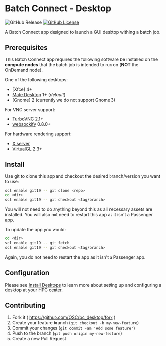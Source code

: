 # Batch Connect - Desktop

![GitHub Release](https://img.shields.io/github/release/osc/bc_desktop.svg)
[![GitHub License](https://img.shields.io/badge/license-MIT-green.svg)](https://opensource.org/licenses/MIT)

A Batch Connect app designed to launch a GUI desktop withing a batch job.

## Prerequisites

This Batch Connect app requires the following software be installed on the
**compute nodes** that the batch job is intended to run on (**NOT** the
OnDemand node).

One of the following desktops:

- [Xfce] 4+
- [Mate Desktop] 1+ (*default*)
- [Gnome] 2 (currently we do not support Gnome 3)

For VNC server support:

- [TurboVNC] 2.1+
- [websockify] 0.8.0+

For hardware rendering support:

- [X server]
- [VirtualGL] 2.3+

[Xfce Desktop]: https://xfce.org/
[Mate Desktop]: https://mate-desktop.org/
[Gnome Desktop]: https://www.gnome.org/
[TurboVNC]: http://www.turbovnc.org/
[websockify]: https://github.com/novnc/websockify
[X server]: https://www.x.org/
[VirtualGL]: http://www.virtualgl.org/

## Install

Use git to clone this app and checkout the desired branch/version you want to
use:

```sh
scl enable git19 -- git clone <repo>
cd <dir>
scl enable git19 -- git checkout <tag/branch>
```

You will not need to do anything beyond this as all necessary assets are
installed. You will also not need to restart this app as it isn't a Passenger
app.

To update the app you would:

```sh
cd <dir>
scl enable git19 -- git fetch
scl enable git19 -- git checkout <tag/branch>
```

Again, you do not need to restart the app as it isn't a Passenger app.

## Configuration

Please see [Install Desktops] to learn more about setting up and configuring a
desktop at your HPC center.

[Install Desktops]: https://osc.github.io/ood-documentation/master/install-desktops.html

## Contributing

1. Fork it ( https://github.com/OSC/bc_desktop/fork )
2. Create your feature branch (`git checkout -b my-new-feature`)
3. Commit your changes (`git commit -am 'Add some feature'`)
4. Push to the branch (`git push origin my-new-feature`)
5. Create a new Pull Request
